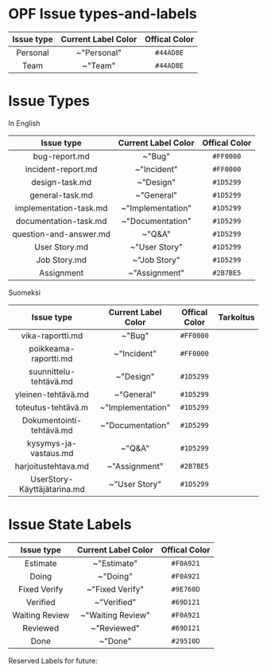 # OPF Issue types-and-labels



| Issue type | Current Label Color | Offical Color |
|:-:|:-:|:-:|
| Personal | ~"Personal" | `#44AD8E` |  
| Team | ~"Team" | `#44AD8E` |    





# Issue Types

	
In English
		
| Issue type | Current Label Color | Offical Color |
|:-:|:-:|:-:|
| bug-report.md | ~"Bug" | `#FF0000` |
| incident-report.md | ~"Incident" | `#FF0000` |     
| design-task.md | ~"Design" |`#1D5299` |
| general-task.md |  ~"General"   | `#1D5299` |       
| implementation-task.md | ~"Implementation" | `#1D5299` |
| documentation-task.md | ~"Documentation" | `#1D5299` |
| question-and-answer.md | ~"Q&A" | `#1D5299` |
| User Story.md | ~"User Story" | `#1D5299` |
| Job Story.md  | ~"Job Story" | `#1D5299` |
| Assignment | ~"Assignment" | `#2B7BE5` |


Suomeksi

| Issue type | Current Label Color | Offical Color | Tarkoitus |
|:-:|:-:|:-:|:-:|
| vika-raportti.md | ~"Bug"  | `#FF0000` ||
| poikkeama-raportti.md | ~"Incident" | `#FF0000` ||
| suunnittelu-tehtävä.md | ~"Design" | `#1D5299` | |
| yleinen-tehtävä.md | ~"General" | `#1D5299` ||
| toteutus-tehtävä.m | ~"Implementation" | `#1D5299` ||
| Dokumentointi-tehtävä.md | ~"Documentation" | `#1D5299` ||
| kysymys-ja-vastaus.md | ~"Q&A" | `#1D5299` ||
| harjoitustehtava.md  | ~"Assignment" | `#2B7BE5` ||
| UserStory-Käyttäjätarina.md | ~"User Story"  | `#1D5299` ||
 
# Issue State Labels

| Issue type | Current Label Color | Offical Color |
|:-:|:-:|:-:|
| Estimate | ~"Estimate" | `#F0A921` |
| Doing | ~"Doing" | `#F0A921` |
| Fixed Verify | ~"Fixed Verify" | `#9E760D` | 
| Verified | ~"Verified" | `#69D121` |
| Waiting Review | ~"Waiting Review" | `#F0A921` |
| Reviewed | ~"Reviewed" | `#69D121` |
| Done | ~"Done" | `#29510D` |

Reserved Labels for future:


